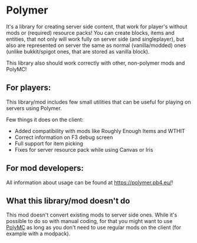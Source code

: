 # Polymer
It's a library for creating server side content, that work for player's without mods or (required) resource packs!
You can create blocks, items and entities, that not only will work fully on server side (and singleplayer), but also
are represented on server the same as normal (vanilla/modded) ones (unlike bukkit/spigot ones, that are stored as vanilla block).

This library also should work correctly with other, non-polymer mods and PolyMC!

## For players:
This library/mod includes few small utilities that can be useful for playing on servers using Polymer.

Few things it does on the client:
- Added compatibility with mods like Roughly Enough Items and WTHIT
- Correct information on F3 debug screen
- Full support for item picking
- Fixes for server resource pack while using Canvas or Iris

## For mod developers:
All information about usage can be found at https://polymer.pb4.eu/!

## What this library/mod doesn't do
This mod doesn't convert existing mods to server side ones. While it's possible to do so with manual coding,
for that you might want to use [PolyMC](https://github.com/TheEpicBlock/PolyMc) as long as you don't 
need to use regular mods on the client (for example with a modpack).